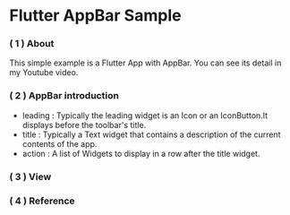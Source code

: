 # Flutter AppBar Sample

 ### **( 1 )  About**
 This simple example is a Flutter App with AppBar. You can see its detail in my Youtube video.
 
 ### **( 2 )  AppBar introduction**
 * leading : Typically the leading widget is an Icon or an IconButton.It displays before the toolbar's title.
 * title : Typically a Text widget that contains a description of the current contents of the app.
 * action : A list of Widgets to display in a row after the title widget.

### ( 3 )  **View**

### ( 4 )  **Reference**
